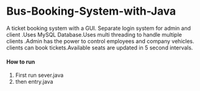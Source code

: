 # Bus-Booking-System-with-Java
A ticket booking system with a GUI. Separate login system for admin and client .Uses MySQL Database.Uses multi threading to handle multiple clients .Admin has the power to control employees and company vehicles. clients can book tickets.Available seats are updated in 5 second intervals.


#### How to run


1. First run sever.java
1. then entry.java
